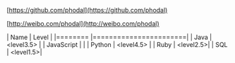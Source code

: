 <icon-github> [https://github.com/phodal](https://github.com/phodal) 

<icon-weibo> [http://weibo.com/phodal](http://weibo.com/phodal)

| Name         | Level                   |
|========      |=======================|
| Java  | <level3.5>   |
| JavaScript       | <level5>|
| Python   | <level4.5> |
| Ruby       | <level2.5>|
| SQL       | <level1.5>|
